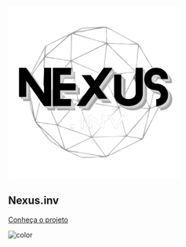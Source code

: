 <img src="img/Logo2.png" width="350" height="350">
<h2 class = title2>Nexus.inv</h2>

[Conheça o projeto](home.md)

<!-- background color -->

![color](#525252)